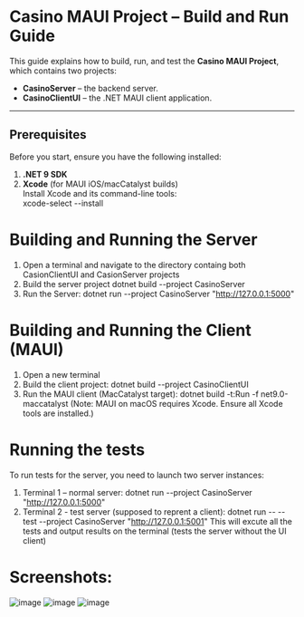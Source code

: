 # Casino MAUI Project – Build and Run Guide

This guide explains how to build, run, and test the **Casino MAUI Project**, which contains two projects:

- **CasinoServer** – the backend server.
- **CasinoClientUI** – the .NET MAUI client application.
---

## Prerequisites

Before you start, ensure you have the following installed:

1. **.NET 9 SDK**  
2. **Xcode** (for MAUI iOS/macCatalyst builds)  
   Install Xcode and its command-line tools:  
      xcode-select --install

# Building and Running the Server
1. Open a terminal and navigate to the directory containg both CasionClientUI and CasionServer projects
2. Build the server project
    dotnet build --project CasinoServer
3. Run the Server:
    dotnet run --project CasinoServer "http://127.0.0.1:5000"
# Building and Running the Client (MAUI)
1. Open a new terminal
2. Build the client project:
    dotnet build --project CasinoClientUI
3. Run the MAUI client (MacCatalyst target):
    dotnet build -t:Run -f net9.0-maccatalyst
(Note: MAUI on macOS requires Xcode. Ensure all Xcode tools are installed.)

# Running the tests
To run tests for the server, you need to launch two server instances:
1. Terminal 1 – normal server:
    dotnet run --project CasinoServer "http://127.0.0.1:5000"
2. Terminal 2  - test server (supposed to reprent a client):
    dotnet run -- --test --project CasinoServer "http://127.0.0.1:5001"
This will excute all the tests and output results on the terminal (tests the server without the UI client)

# Screenshots:

![image](EnterName)
![image](StartPage)
![image](SlotRoll)

